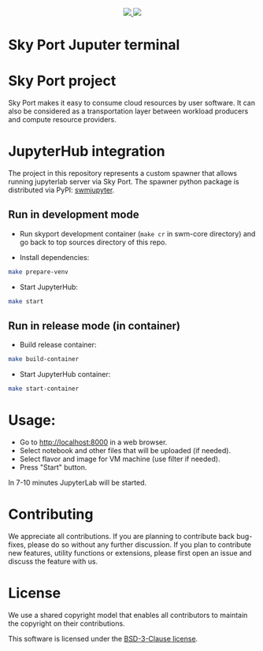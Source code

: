 <p align="center">
    <a href="https://github.com/openworkload/swm-jupyter-term/blob/master/LICENSE" alt="License">
        <img src="https://img.shields.io/github/license/openworkload/swm-jupyter-term" />
    </a>
    <a href="https://github.com/openworkload/swm-jupyter-term/actions/workflows/ci.yml" alt="Latest CI tests result">
        <img src="https://github.com/openworkload/swm-jupyter-term/actions/workflows/ci.yml/badge.svg?event=push" />
    </a>
</p>


Sky Port Juputer terminal
=============================

# Sky Port project

Sky Port makes it easy to consume cloud resources by user software. It can also be considered as a transportation layer between workload producers and compute resource providers.

# JupyterHub integration

The project in this repository represents a custom spawner that allows running jupyterlab server via Sky Port.
The spawner python package is distributed via PyPI: [swmjupyter](https://pypi.org/project/swmjupyter).

## Run in development mode

* Run skyport development container (`make cr` in swm-core directory) and go back to top sources directory of this repo.

* Install dependencies:
```bash
make prepare-venv
```

* Start JupyterHub:
```bash
make start
```

## Run in release mode (in container)

* Build release container:
```bash
make build-container
```

* Start JupyterHub container:
```bash
make start-container
```

# Usage:
* Go to [http://localhost:8000](http://localhost:8000) in a web browser.
* Select notebook and other files that will be uploaded (if needed).
* Select flavor and image for VM machine (use filter if needed).
* Press "Start" button.

In 7-10 minutes JupyterLab will be started.


# Contributing

We appreciate all contributions. If you are planning to contribute back bug-fixes, please do so without any further discussion. If you plan to contribute new features, utility functions or extensions, please first open an issue and discuss the feature with us. 


# License

We use a shared copyright model that enables all contributors to maintain the copyright on their contributions.

This software is licensed under the [BSD-3-Clause license](LICENSE).
